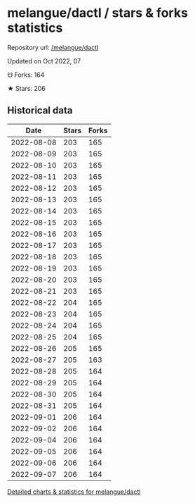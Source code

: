 # melangue/dactl / stars & forks statistics

Repository url: [/melangue/dactl](https://github.com/melangue/dactl)

Updated on Oct 2022, 07

☋ Forks: 164

★ Stars: 206

## Historical data
| Date | Stars | Forks |
|------|-------|-------|
| 2022-08-08 | 203 | 165 | 
| 2022-08-09 | 203 | 165 | 
| 2022-08-10 | 203 | 165 | 
| 2022-08-11 | 203 | 165 | 
| 2022-08-12 | 203 | 165 | 
| 2022-08-13 | 203 | 165 | 
| 2022-08-14 | 203 | 165 | 
| 2022-08-15 | 203 | 165 | 
| 2022-08-16 | 203 | 165 | 
| 2022-08-17 | 203 | 165 | 
| 2022-08-18 | 203 | 165 | 
| 2022-08-19 | 203 | 165 | 
| 2022-08-20 | 203 | 165 | 
| 2022-08-21 | 203 | 165 | 
| 2022-08-22 | 204 | 165 | 
| 2022-08-23 | 204 | 165 | 
| 2022-08-24 | 204 | 165 | 
| 2022-08-25 | 204 | 165 | 
| 2022-08-26 | 205 | 165 | 
| 2022-08-27 | 205 | 163 | 
| 2022-08-28 | 205 | 164 | 
| 2022-08-29 | 205 | 164 | 
| 2022-08-30 | 205 | 164 | 
| 2022-08-31 | 205 | 164 | 
| 2022-09-01 | 206 | 164 | 
| 2022-09-02 | 206 | 164 | 
| 2022-09-04 | 206 | 164 | 
| 2022-09-05 | 206 | 164 | 
| 2022-09-06 | 206 | 164 | 
| 2022-09-07 | 206 | 164 | 


[Detailed charts & statistics for melangue/dactl](https://reviewgithub.com/rep/melangue/dactl)
